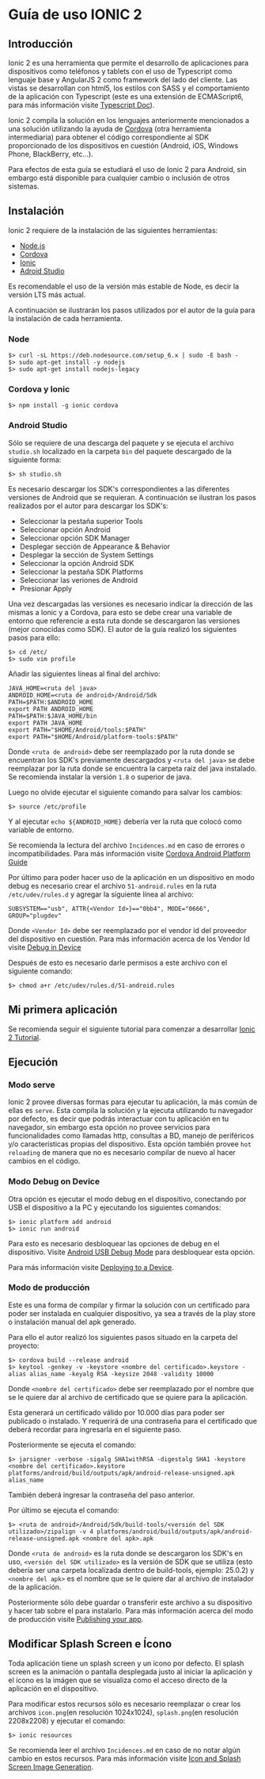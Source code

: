 # Guía de uso IONIC 2

## Introducción

Ionic 2 es una herramienta que permite el desarrollo de aplicaciones para dispositivos como teléfonos y tablets con el uso de Typescript como lenguaje base y AngularJS 2 como framework del lado del cliente. Las vistas se desarrollan con html5, los estilos con SASS y el comportamiento de la aplicación con Typescript (este es una extensión de ECMAScript6, para más información visite [Typescript Doc](https://www.typescriptlang.org/)).

Ionic 2 compila la solución en los lenguajes anteriormente mencionados a una solución utilizando la ayuda de [Cordova](https://cordova.apache.org/) (otra herramienta intermediaria) para obtener el código correspondiente al SDK proporcionado de los dispositivos en cuestión (Android, iOS, Windows Phone, BlackBerry, etc...).


Para efectos de esta guía se estudiará el uso de Ionic 2 para Android, sin embargo
está disponible para cualquier cambio o inclusión de otros sistemas.

## Instalación

Ionic 2 requiere de la instalación de las siguientes herramientas:

 * [Node.js](https://nodejs.org/es/download/package-manager/)
 * [Cordova](https://cordova.apache.org/)
 * [Ionic](https://www.npmjs.com/package/ionic)
 * [Adroid Studio](https://developer.android.com/studio/index.html?hl=es-419)

Es recomendable el uso de la versión más estable de Node, es decir la versión LTS más actual.

A continuación se ilustrarán los pasos utilizados por el autor de la guía para la instalación de cada herramienta.

### Node

```
$> curl -sL https://deb.nodesource.com/setup_6.x | sudo -E bash -
$> sudo apt-get install -y nodejs
$> sudo apt-get install nodejs-legacy
```

### Cordova y Ionic

```
$> npm install -g ionic cordova
```

### Android Studio

Sólo se requiere de una descarga del paquete y se ejecuta el archivo ``studio.sh`` localizado en la carpeta ``bin`` del paquete descargado de la siguiente forma:

```
$> sh studio.sh
```

Es necesario descargar los SDK's correspondientes a las diferentes versiones de Android que se requieran. A continuación se ilustran los pasos realizados por el autor para descargar los SDK's:

* Seleccionar la pestaña superior Tools
* Seleccionar opción Android
* Seleccionar opción SDK Manager
* Desplegar sección de Appearance & Behavior
* Desplegar la sección de System Settings
* Seleccionar la opción Android SDK
* Seleccionar la pestaña SDK Platforms
* Seleccionar las veriones de Android
* Presionar Apply

Una vez descargadas las versiones es necesario indicar la dirección de las mismas a Ionic y a Cordova, para esto se debe crear una variable de entorno que referencie a esta ruta donde se descargaron las versiones (mejor conocidas como SDK). El autor de la guía realizó los siguientes pasos para ello:

```
$> cd /etc/
$> sudo vim profile
```

Añadir las siguientes líneas al final del archivo:

```
JAVA_HOME=<ruta del java>
ANDROID_HOME=<ruta de android>/Android/Sdk
PATH=$PATH:$ANDROID_HOME
export PATH ANDROID_HOME
PATH=$PATH:$JAVA_HOME/bin
export PATH JAVA_HOME
export PATH="$HOME/Android/tools:$PATH"
export PATH="$HOME/Android/platform-tools:$PATH"
```

Donde ``<ruta de android>`` debe ser reemplazado por la ruta donde se encuentran los SDK's previamente descargados y ``<ruta del java>`` se debe reemplazar por la ruta donde se encuentra la carpeta raíz del java instalado. Se recomienda instalar la versión ``1.8`` o superior de java.

Luego no olvide ejecutar el siguiente comando para salvar los cambios:

```
$> source /etc/profile
```

Y al ejecutar ``echo ${ANDROID_HOME}`` debería ver la ruta que colocó como variable de entorno.

Se recomienda la lectura del archivo ``Incidences.md`` en caso de errores o incompatibilidades. Para más información visite [Cordova Android Platform Guide](https://cordova.apache.org/docs/en/latest/guide/platforms/android/)

Por último para poder hacer uso de la aplicación en un dispositivo en modo debug es necesario crear el archivo ``51-android.rules`` en la ruta ``/etc/udev/rules.d`` y agregar la siguiente línea al archivo:

```
SUBSYSTEM=="usb", ATTR{<Vendor Id>}=="0bb4", MODE="0666", GROUP="plugdev"
```

Donde ``<Vendor Id>`` debe ser reemplazado por el vendor id del proveedor del dispositivo en cuestión. Para más información acerca de los Vendor Id visite [Debug in Device](https://developer.android.com/studio/run/device.html?hl=es-419)

Después de esto es necesario darle permisos a este archivo con el siguiente comando:

```
$> chmod a+r /etc/udev/rules.d/51-android.rules
```

## Mi primera aplicación

Se recomienda seguir el siguiente tutorial para comenzar a desarrollar [Ionic 2 Tutorial](http://ionicframework.com/docs/intro/tutorial/).

## Ejecución

### Modo serve

Ionic 2 provee diversas formas para ejecutar tu aplicación, la más común de ellas es ``serve``. Esta compila la solución y la ejecuta utilizando tu navegador por defecto, es decir que podrás interactuar con tu aplicación en tu  navegador, sin embargo esta opción no provee servicios para funcionalidades como llamadas http, consultas a BD, manejo de periféricos y/o características propias del dispositivo. Esta opción también provee ``hot reloading`` de manera que no es necesario compilar de nuevo al hacer cambios en el código.

### Modo Debug on Device

Otra opción es ejecutar el modo debug en el dispositivo, conectando por USB el dispositivo a la PC y ejecutando los siguientes comandos:

```
$> ionic platform add android
$> ionic run android
```
Para esto es necesario desbloquear las opciones de debug en el dispositivo. Visite [Android USB Debug Mode](https://www.kingoapp.com/root-tutorials/how-to-enable-usb-debugging-mode-on-android.htm) para desbloquear esta opción.

Para más información visite [Deploying to a Device](http://ionicframework.com/docs/intro/deploying/).

### Modo de producción

Este es una forma de compilar y firmar la solución con un certificado para poder ser instalada en cualquier dispositivo, ya sea a través de la play store o instalación manual del apk generado.

Para ello el autor realizó los siguientes pasos situado en la carpeta del proyecto:

```
$> cordova build --release android
$> keytool -genkey -v -keystore <nombre del certificado>.keystore -alias alias_name -keyalg RSA -keysize 2048 -validity 10000
```

Donde ``<nombre del certificado>`` debe ser reemplazado por el nombre que se le quiere dar al archivo de certificado que se quiere para la aplicación.

Esta generará un certificado válido por 10.000 días para poder ser publicado o instalado. Y requerirá de una contraseña para el certificado que deberá recordar para ingresarla en el siguiente paso.

Posteriormente se ejecuta el comando:

```
$> jarsigner -verbose -sigalg SHA1withRSA -digestalg SHA1 -keystore <nombre del certificado>.keystore platforms/android/build/outputs/apk/android-release-unsigned.apk alias_name
```

También deberá ingresar la contraseña del paso anterior.

Por último se ejecuta el comando:

```
$> <ruta de android>/Android/Sdk/build-tools/<versión del SDK utilizado>/zipalign -v 4 platforms/android/build/outputs/apk/android-release-unsigned.apk <nombre del apk>.apk
```

Donde ``<ruta de android>`` es la ruta donde se descargaron los SDK's en uso, ``<versión del SDK utilizado>`` es la versión de SDK que se utiliza (esto debería ser una carpeta localizada dentro de build-tools, ejemplo: 25.0.2) y ``<nombre del apk>`` es el nombre que se le quiere dar al archivo de instalador de la aplicación.

Posteriormente sólo debe guardar o transferir este archivo a su dispositivo y hacer tab sobre el para instalarlo. Para más información acerca del modo de producción visite [Publishing your app](http://ionicframework.com/docs/v1/guide/publishing.html).

## Modificar Splash Screen e Ícono

Toda aplicación tiene un splash screen y un ícono por defecto. El splash screen es la animación o pantalla desplegada justo al iniciar la aplicación y el ícono es la imágen que se visualiza como el acceso directo de la aplicación en el dispositivo.

Para modificar estos recursos sólo es necesario reemplazar o crear los archivos ``icon.png``(en resolución 1024x1024), ``splash.png``(en resolución 2208x2208) y ejecutar el comando:

```
$> ionic resources
```

Se recomienda leer el archivo ``Incidences.md`` en caso de no notar algún cambio en estos recursos. Para más información visite [Icon and Splash Screen Image Generation](http://ionicframework.com/docs/v1/cli/icon-splashscreen.html).

